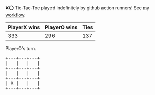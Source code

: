 :x::o: Tic-Tac-Toe played indefinitely by github action runners! See [my workflow](.github/workflows/play.yaml).

|PlayerX wins|PlayerO wins|Ties|
|-|-|-|
|333|296|137|

PlayerO's turn.

<pre>
+---+---+---+
|   |   |   |
+---+---+---+
|   |   |   |
+---+---+---+
| X |   |   |
+---+---+---+
</pre>